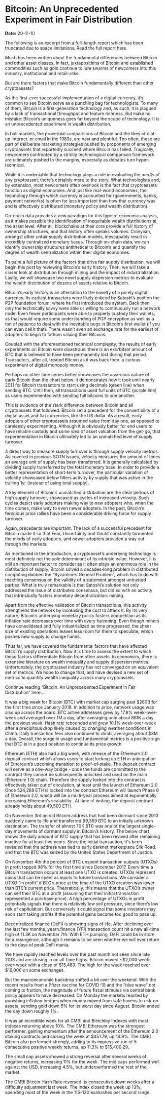 # Bitcoin: An Unprecedented Experiment in Fair Distribution

**Date:** 20-11-10

The following is an excerpt from a full-length report which has been truncated due to space limitations. Read the full report here.

Much has been written about the fundamental differences between Bitcoin and other asset classes. In fact, juxtapositions of Bitcoin and established commodities such as gold continue to lure swarms of newcomers into this industry, institutional and retail-alike.

But are there factors that make Bitcoin fundamentally different than other cryptoassets?

As the first-ever successful implementation of a digital currency, it’s common to see Bitcoin serve as a punching bag for technologists. To many of them, Bitcoin is a first-generation technology and, as such, it is plagued by a lack of transactional throughput and feature richness. But make no mistake: Bitcoin’s uniqueness goes far beyond the scope of technology. It is an unprecedented experiment in wealth distribution.

In bull markets, the proverbial comparisons of Bitcoin and the likes of dial-up internet, or email in the 1980s, are vast and plentiful. Too often, these are part of deliberate marketing strategies pushed by proponents of emerging cryptoassets that reportedly succeed where Bitcoin has failed. Tragically, newcomers confronted by a strictly technological comparison framework are ultimately pushed to the margins, especially as debates turn hyper-technical.

While it is undeniable that technology plays a role in evaluating the merits of any cryptoasset, there’s certainly more to the story. What technologists and, by extension, most newcomers often overlook is the fact that cryptoassets function as digital economies. And just like real-world economies, the technology through which currency is accounted for (governments, banks, payment networks) is often far less important than how that currency was and is effectively distributed (monetary policy and wealth distribution).

On-chain data provides a new paradigm for this type of economic analysis, as it makes possible the identification of inequitable wealth distributions at the asset level. After all, blockchains at their core provide a full history of ownership structures, and that history often speaks volumes. Cronyism, amongst other unfair supply distribution models, inescapably result in incredibly centralized monetary bases. Through on-chain data, we can identify ownership structures antithetical to Bitcoin’s and quantify the degree of wealth centralization within their digital economies.

To paint a full picture of the factors that drive fair supply distribution, we will begin this post by reviewing Bitcoin’s early history. Then, we will take a closer look at distribution through mining and the impact of industrialization. Lastly, we will showcase two novel supply dispersion metrics to evaluate the wealth distribution of dozens of assets relative to Bitcoin.

Bitcoin’s early history is an attestation to the novelty of a purely digital currency. Its earliest transactors were likely enticed by Satoshi’s post on the P2P foundation forum, where he first introduced the system. Back then, only the technically savvy were able or willing to continuously run a network node. Even fewer participants were able to properly custody their wallets, as that would require some understanding of PGP encryption as well as a ton of patience to deal with the inevitable bugs in Bitcoin’s first wallet (if you can even call it that). There wasn’t even an exchange rate for the earliest of adopters to begin to fathom valuing their Bitcoins.

Coupled with the aforementioned technical complexity, the results of early experiments on Bitcoin were disastrous: there is an exorbitant amount of BTC that is believed to have been permanently lost during that period. Transactors, after all, treated Bitcoin as it was back then: a curious experiment of digital monopoly money.

Perhaps no other time series better showcases the unserious nature of early Bitcoin than the chart below. It demonstrates how it took until nearly 2011 for Bitcoin transactors to start using decimals (green line) when sending BTC. Until then, all transactions used full units of BTC (purple line) as users experimented with sending full bitcoins to one another.

This is evidence of the stark difference between Bitcoin and all cryptoassets that followed. Bitcoin set a precedent for the convertibility of a digital asset and fiat currencies, like the US dollar. As a result, early adopters of other cryptoassets assumed value from day one, as opposed to carelessly experimenting. Although it is obviously better for end users to have reliable custody and some idea of asset valuation from the get-go, that experimentation in Bitcoin ultimately led to an unmatched level of supply turnover.

A direct way to measure supply turnover is through supply velocity metrics. As covered in previous SOTN issues, velocity measures the amount of times an average unit of supply has been transferred. It is generally calculated by dividing supply transferred by the total monetary base. In order to provide a better representation of short-term turnover, the particular variation of velocity showcased below filters activity by supply that was active in the trailing 1yr (instead of using total supply).

A key element of Bitcoin’s unmatched distribution are the clear periods of high supply turnover, showcased as cycles of increased velocity. Such cycles depict early adopters making way to new adopters who, when the time comes, make way to even newer adopters. In the past, Bitcoin’s ferocious price rallies have been a considerable driving force for supply turnover.

Again, precedents are important. The lack of a successful precedent for Bitcoin made it so that Fear, Uncertainty and Doubt constantly tormented the minds of early adopters, and newer adopters provided a way out through the markets.

As mentioned in the introduction, a cryptoasset’s underlying technology is most definitely not the sole determinant of its intrinsic value. However, it is still an important factor to consider as it often plays an enormous role in the distribution of supply. Bitcoin solved a decades-long problem in distributed computing dubbed the “Byzantine’s General Problem”, which has to 	do with reaching consensus on the validity of a statement amongst untrusted parties. What is truly remarkable is that Satoshi’s solution not only addressed the issue of distributed consensus, but did so with an activity that intrinsically fosters monetary decentralization: mining.

Apart from the effective validation of Bitcoin transactions, this activity strengthens the network by increasing the cost to attack it. By its very nature, Bitcoin’s underlying monetary policy fosters competition as its inflation rate decreases over time with every halvening. Even though miners have consolidated and fully industrialized as time progressed, the sheer size of existing operations leaves less room for them to speculate, which pushes new supply to change hands.

Thus far, we have covered the fundamental factors that have affected Bitcoin’s supply distribution. Now it is time to assess the extent to which these factors differentiate Bitcoin from other assets. In economics, there is extensive literature on wealth inequality and supply dispersion metrics. Unfortunately, the cryptoasset industry has not converged on an equivalent set of metrics. We hope to change that, and have devised a new set of metrics to quantify wealth inequality across many cryptoassets.

Continue reading “Bitcoin: An Unprecedented Experiment in Fair Distribution” here…

It was a big week for Bitcoin (BTC) with market cap surging past $260B for the first time since January 2018. In addition to price, network usage was also up across the board. BTC active addresses grew by 17.9% week-over-week and averaged over 1M a day, after averaging only about 861K a day the previous week. Hash rate rebounded and grew 10.1% week-over-week after a precipitous drop likely caused by changing weather conditions in China. Daily transaction fees also continued to climb, averaging about $3M a day. Overall, the surge in usage and fundamental metrics is a positive sign that BTC is in a good position to continue its price growth.

Ethereum (ETH) also had a big week, with release of the Ethereum 2.0 deposit contract which allows users to start locking up ETH in anticipation of Ethereum’s upcoming transition to proof-of-stake. The deposit contract will serve as a one-way bridge - once the funds are committed to the contract they cannot be subsequently unlocked and used on the main (Ethereum 1.0) chain. Therefore the supply locked into the contract is effectively taken out of circulation, at least until the launch of Ethereum 2.0. Once 524,288 ETH is locked into the contract Ethereum will launch Phase 0 of Ethereum 2.0, which will be a multi-year process aimed at exponentially increasing Ethereum’s scalability.  At time of writing, the deposit contract already holds about 49,500 ETH.

On November 3rd an old Bitcoin address that had been dormant since 2013 suddenly came to life and transferred 69,369 BTC to an initially unknown destination. The transfer of almost 70K BTC was one of the largest single-day movements of dormant supply in Bitcoin’s history. The below chart shows the daily amount of BTC supply that has been revived after remaining inactive for at least five years. Since the initial transaction, it's been revealed that the address was tied to early darknet marketplace Silk Road, and that the BTC was seized by the United States Department of Justice.

On November 4th the percent of BTC unspent transaction outputs (UTXOs) in profit topped 98% for the first time since December 2017. Every time a Bitcoin transaction occurs at least one UTXO is created. UTXOs represent coins that can be spent as inputs to future transactions. We consider a UTXO “in profit” if BTC’s price at the time of the UTXO creation was lower than BTC’s current price. Theoretically, this means that the UTXO’s owner can sell their BTC at a profit (assuming that their initial transaction represented a purchase price). A high percentage of UTXOs in profit potentially signals that there is relatively low sell pressure, since there’s low risk of capitulation. But conversely it could signal that some investors may soon start taking profits if the potential gains become too good to pass up.

Decentralized finance (DeFi) is showing signs of life. After declining over the last few months, yearn.finance (YFI) transaction count hit a new all-time high of 11.3K on November 7th. With ETH pumping, DeFi could be in store for a resurgence, although it remains to be seen whether we will ever return to the days of peak DeFi mania.

We have rapidly reached levels over the past month not seen since late 2018 and are closing in on all-time highs. Bitcoin moved ~$2,000 week-over-week with a close of $15,483. The high for the week reached over $16,000 on some exchanges.

But the macroeconomic backdrop shifted a bit over the weekend. With the recent results from a Pfizer vaccine for COVID-19 and the “blue wave” not coming to fruition, the magnitude of future fiscal stimulus via central bank policy appears to have decreased. On Monday the markets reacted by punishing inflation hedges when money moved from safe havens to risk-on assets, sending gold down 5% for its worst day since August. Bitcoin ended the day down roughly 1%.

It was an incredible week for all CMBI and Bletchley Indexes with most indexes returning above 10%. The CMBI Ethereum was the strongest performer, gaining momentum after the announcement of the Ethereum 2.0 staking contracts and closing the week at $451.79, up 14.9%. The CMBI Bitcoin also performed strongly, adding to its impressive run of 5 consecutive positive weekly returns, up 11.3% to $15,400.29.

The small cap assets showed a strong reversal after several weeks of negative returns, increasing 11% for the week. The mid caps performed well against the USD, increasing 4.5%, but underperformed the rest of the market.

The CMBI Bitcoin Hash Rate reversed its consecutive down weeks after a difficulty adjustment last week. The index closed the week up 13%, spending most of the week in the 115-130 exahashes per second range.
